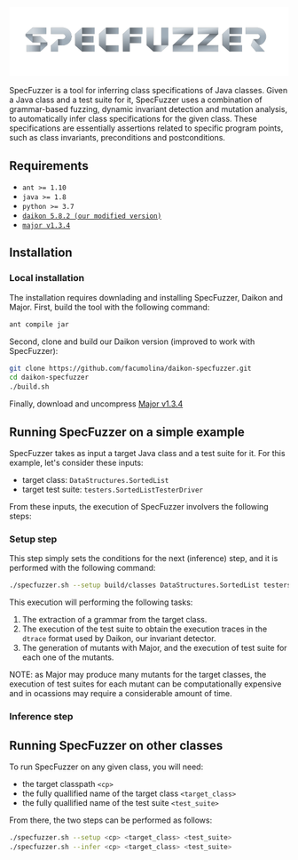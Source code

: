 ![SpecFuzzer Logo](https://github.com/facumolina/specfuzzer/blob/master/img/specfuzzer-logo.png "SpecFuzzer Logo")

SpecFuzzer is a tool for inferring class specifications of Java classes. Given a Java class and a test suite for it, SpecFuzzer uses a combination of grammar-based fuzzing, dynamic invariant detection and mutation analysis, to automatically infer class specifications for the given class. These specifications are essentially assertions related to specific program points, such as class invariants, preconditions and postconditions.  

## Requirements

* `ant >= 1.10`
* `java >= 1.8`
* `python >= 3.7`
* [`daikon 5.8.2 (our modified version)`](https://github.com/facumolina/daikon-specfuzzer)
* [`major v1.3.4`](https://mutation-testing.org/)

## Installation

### Local installation

The installation requires downlading and installing SpecFuzzer, Daikon and Major. First, build the tool with the following command:
```bash
ant compile jar
```
Second, clone and build our Daikon version (improved to work with SpecFuzzer):  
```bash
git clone https://github.com/facumolina/daikon-specfuzzer.git
cd daikon-specfuzzer
./build.sh
```
Finally, download and uncompress [Major v1.3.4](https://mutation-testing.org/downloads/files/major-1.3.4_jre7.zip) 

## Running SpecFuzzer on a simple example

SpecFuzzer takes as input a target Java class and a test suite for it. For this example, let's consider these inputs:
* target class: ```DataStructures.SortedList```
* target test suite: ```testers.SortedListTesterDriver```

From these inputs, the execution of SpecFuzzer involvers the following steps:

### Setup step

This step simply sets the conditions for the next (inference) step, and it is performed with the following command:
```bash
./specfuzzer.sh --setup build/classes DataStructures.SortedList testers.SortedListTesterDriver
```
This execution will performing the following tasks:

1. The extraction of a grammar from the target class. 
2. The execution of the test suite to obtain the execution traces in the ```dtrace``` format used by Daikon, our invariant detector.
3. The generation of mutants with Major, and the execution of test suite for each one of the mutants. 

NOTE: as Major may produce many mutants for the target classes, the execution of test suites for each mutant can be computationally expensive and in ocassions may require a considerable amount of time. 

### Inference step

## Running SpecFuzzer on other classes

To run SpecFuzzer on any given class, you will need:
* the target classpath ```<cp>```
* the fully quallified name of the target class ```<target_class>```
* the fully quallified name of the test suite ```<test_suite>```

From there, the two steps can be performed as follows:

```bash
./specfuzzer.sh --setup <cp> <target_class> <test_suite>
./specfuzzer.sh --infer <cp> <target_class> <test_suite>
```

<!---

## Other useful commands

### Alloy Parser Generation

`java -jar lib/antlr-4.7.1-complete.jar -package antlr -o src/main/ antlr/AlloyExprGrammar.g4`

### Grammar Generation

Extracting a Grammar from class:

`java -cp dest/jar/FuzzSpecs.jar:lib/* grammar.GrammarExtractor DataStructures.List`

Fuzzing Specifications

`java -cp dest/jar/FuzzSpecs.jar:lib/* fuzzer.BasicFuzzer grammars/ListGrammar.json`

### Running Daikon with the Fuzzing support

Run DynComp to perform dynamic comparability:

`java -cp build/classes/:lib/daikon.jar daikon.DynComp testers.ListTesterDriver --output-dir=daikon-outputs`

Run Chicory front-end to produce the dtrace file from the tester class:

`java -cp build/classes/:lib/daikon.jar daikon.Chicory --output-dir=daikon-outputs/ --comparability-file=daikon-outputs/ListTesterDriver.decls-DynComp --ppt-omit-pattern='ListTester.*' testers.ListTesterDriver daikon-outputs/ListTesterDriver-objects.xml`

Run Daikon including Fuzzed Invariants:

`java -cp "build/classes/:lib/*" daikon.Daikon --grammar-to-fuzz grammars/ListGrammar.json --fuzzed-invariants 10 --serialiazed-objects daikon-outputs/ListTesterDriver-objects.xml daikon-outputs/ListTesterDriver.dtrace.gz`

Check Daikon inferred invariants:

`java -cp build/classes/:lib/* daikon.tools.InvariantChecker --conf --serialiazed-objects daikon-outputs/ListTesterDriver-objects.xml ListTesterDriver.inv.gz daikon-outputs/ListTesterDriver.dtrace.gz`

-->

